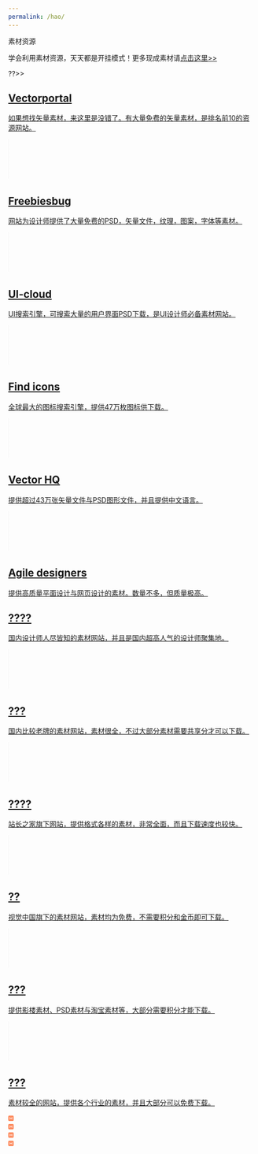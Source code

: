 ```yaml
---
permalink: /hao/
---
```


<html class="html">

<head>
  <meta http-equiv="Content-type" content="text/html;charset=UTF-8"/>
  <meta name="keywords" content="设计网址导航"/>
  <title>设计网址导航</title>
  <!-- CSS -->

<link rel="stylesheet" type="text/css" href="/assets/hao/site_global.css"/>
<link rel="stylesheet" type="text/css" href="/assets/hao/master_a-tmpl.css"/>
<link rel="stylesheet" type="text/css" href="/assets/hao/index(2).css"/>

</head>


 <!--  <body data-spy="scroll" data-target="#myAffix"> -->
  <body>

<div class="clearfix colelem" id="pu6009"><!-- group -->
     <div class="clearfix grpelem" id="u6009"><!-- group -->
      <div class="rounded-corners clearfix grpelem" id="u6046"><!-- column -->
       <div class="clearfix colelem" id="pu6027-4"><!-- group -->
        <div class="clearfix grpelem" id="u6027-4"><!-- content -->
         <p>素材资源</p>
        </div>
        <div class="clearfix grpelem" id="u6045-6"><!-- content -->
         <p>学会利用素材资源，天天都是开挂模式！更多现成素材请<a class="nonblock" href="http://www.shejipai.cn/category/materials-and-download" target="_blank">点击这里&gt;&gt;</a></p>
        </div>
        <div class="clearfix grpelem" id="u6041-4"><!-- content -->
         <p>??&gt;&gt;</p>
        </div>
       </div>
       <div class="colelem" id="u6037"><!-- simple frame --></div>
       <div class="clearfix colelem" id="pu6020-6"><!-- group -->
        <a class="nonblock nontext clearfix grpelem" id="u6020-6" href="http://www.vectorportal.com/" target="_blank"><!-- content --><h2 id="u6020-2">Vectorportal</h2><p id="u6020-4">如果想找矢量素材，来这里是没错了。有大量免费的矢量素材，是排名前10的资源网站。</p></a>
        <div class="clip_frame grpelem" id="u6015"><!-- image -->
         <img class="block" id="u6015_img" src="/assets/hao/line.png" alt="" width="1" height="80"/>
        </div>
        <a class="nonblock nontext clearfix grpelem" id="u6029-6" href="http://freebiesbug.com/" target="_blank"><!-- content --><h2 id="u6029-2">Freebiesbug</h2><p id="u6029-4">网站为设计师提供了大量免费的PSD，矢量文件，纹理，图案，字体等素材。</p></a>
        <div class="clip_frame grpelem" id="u6035"><!-- image -->
         <img class="block" id="u6035_img" src="/assets/hao/line.png" alt="" width="1" height="80"/>
        </div>
        <a class="nonblock nontext clearfix grpelem" id="u6034-6" href="http://ui-cloud.com/" target="_blank"><!-- content --><h2 id="u6034-2">UI&#45;cloud</h2><p id="u6034-4">UI搜索引擎，可搜索大量的用户界面PSD下载，是UI设计师必备素材网站。</p></a>
        <div class="clip_frame grpelem" id="u6025"><!-- image -->
         <img class="block" id="u6025_img" src="/assets/hao/line.png" alt="" width="1" height="80"/>
        </div>
        <a class="nonblock nontext clearfix grpelem" id="u6033-6" href="http://findicons.com/" target="_blank"><!-- content --><h2 id="u6033-2">Find icons</h2><p id="u6033-4">全球最大的图标搜索引擎，提供47万枚图标供下载。</p></a>
        <div class="clip_frame grpelem" id="u6021"><!-- image -->
         <img class="block" id="u6021_img" src="/assets/hao/line.png" alt="" width="1" height="80"/>
        </div>
        <a class="nonblock nontext clearfix grpelem" id="u6010-6" href="http://cn.vectorhq.com/" target="_blank"><!-- content --><h2 id="u6010-2">Vector HQ</h2><p id="u6010-4">提供超过43万张矢量文件与PSD图形文件，并且提供中文语言。</p></a>
        <div class="clip_frame grpelem" id="u6018"><!-- image -->
         <img class="block" id="u6018_img" src="/assets/hao/line.png" alt="" width="1" height="80"/>
        </div>
        <a class="nonblock nontext clearfix grpelem" id="u6028-6" href="http://www.agiledesigners.com/" target="_blank"><!-- content --><h2 id="u6028-2">Agile designers</h2><p id="u6028-4">提供高质量平面设计与网页设计的素材。数量不多，但质量极高。</p></a>
       </div>
       <div class="clearfix colelem" id="pu6032-6"><!-- group -->
        <a class="nonblock nontext clearfix grpelem" id="u6032-6" href="http://www.zcool.com.cn/gfxs/" target="_blank"><!-- content --><h2 id="u6032-2">????</h2><p id="u6032-4">国内设计师人尽皆知的素材网站，并且是国内超高人气的设计师聚集地。</p></a>
        <div class="clip_frame grpelem" id="u6013"><!-- image -->
         <img class="block" id="u6013_img" src="/assets/hao/line.png" alt="" width="1" height="80"/>
        </div>
        <a class="nonblock nontext clearfix grpelem" id="u6043-6" href="http://www.nipic.com/index.html" target="_blank"><!-- content --><h2 id="u6043-2">???</h2><p id="u6043-4">国内比较老牌的素材网站，素材很全，不过大部分素材需要共享分才可以下载。</p></a>
        <div class="clip_frame grpelem" id="u6039"><!-- image -->
         <img class="block" id="u6039_img" src="/assets/hao/line.png" alt="" width="1" height="80"/>
        </div>
        <a class="nonblock nontext clearfix grpelem" id="u6038-6" href="http://sc.chinaz.com/" target="_blank"><!-- content --><h2 id="u6038-2">????</h2><p id="u6038-4">站长之家旗下网站，提供格式各样的素材，非常全面，而且下载速度也较快。</p></a>
        <div class="clip_frame grpelem" id="u6011"><!-- image -->
         <img class="block" id="u6011_img" src="/assets/hao/line.png" alt="" width="1" height="80"/>
        </div>
        <a class="nonblock nontext clearfix grpelem" id="u6044-6" href="http://xiaba.shijue.me/stuff/?ref=main_nav" target="_blank"><!-- content --><h2 id="u6044-2">??</h2><p id="u6044-4">视觉中国旗下的素材网站，素材均为免费，不需要积分和金币即可下载。</p></a>
        <div class="clip_frame grpelem" id="u6030"><!-- image -->
         <img class="block" id="u6030_img" src="/assets/hao/line.png" alt="" width="1" height="80"/>
        </div>
        <a class="nonblock nontext clearfix grpelem" id="u6042-6" href="http://www.daimg.com/" target="_blank"><!-- content --><h2 id="u6042-2">???</h2><p id="u6042-4">提供影楼素材、PSD素材与淘宝素材等，大部分需要积分才能下载。</p></a>
        <div class="clip_frame grpelem" id="u6023"><!-- image -->
         <img class="block" id="u6023_img" src="/assets/hao/line.png" alt="" width="1" height="80"/>
        </div>
        <a class="nonblock nontext clearfix grpelem" id="u6017-6" href="http://www.58pic.com/" target="_blank"><!-- content --><h2 id="u6017-2">???</h2><p id="u6017-4">素材较全的网站，提供各个行业的素材，并且大部分可以免费下载。</p></a>
       </div>
      </div>
     </div>
     <a class="anchor_item grpelem" id="jiaocheng"></a>
     <div class="clip_frame grpelem" id="u7546"><!-- image -->
      <img class="block" id="u7546_img" src="/assets/hao/hot.png" alt="" width="11" height="11"/>
     </div>
     <div class="clip_frame grpelem" id="u7549"><!-- image -->
      <img class="block" id="u7549_img" src="/assets/hao/hot.png" alt="" width="11" height="11"/>
     </div>
     <div class="clip_frame grpelem" id="u7552"><!-- image -->
      <img class="block" id="u7552_img" src="/assets/hao/hot.png" alt="" width="11" height="11"/>
     </div>
     <div class="clip_frame grpelem" id="u7558"><!-- image -->
      <img class="block" id="u7558_img" src="/assets/hao/hot.png" alt="" width="11" height="11"/>
     </div>
    </div>
    
  </body>
</html>
